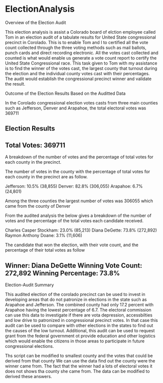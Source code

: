 # ElectionAnalysis

Overview of the Election Audit

This election analysis is assist a Colorado board of elction employee called Tom in an election audit of a tabulate results for United State congressional precinct in Corolado. This is to enable Tom and I to certified all the vote count collected through the three voting methods such as mail ballots, punch cards and direct recording electronic. All the votes cast collected and counted is what would enable us generate a vote count report to certify the United State Congressional race. This task given to Tom with my assistance is to find the winner of the votes cast, the largest county that turnout during the election and the individual county votes cast with their percentages. The audit would establish the congressional precinct winner and validate the result. 

Outcome of the Election Results Based on the Auditted Data

In the Corolado congressional election votes casts from three main counties such as Jefferson, Denver and Arapahoe, the total electoral votes was 369711

Election Results
-------------------------
Total Votes: 369711
-------------------------

A breakdown of the number of votes and the percentage of total votes for each county in the precinct.

The number of votes in the county with the percentage of total votes for each county in the precinct are as follow.

Jefferson: 10.5% (38,855)
Denver: 82.8% (306,055)
Arapahoe: 6.7% (24,801)

Among the three counties the largest number of votes was 306055 which came from the county of Denver

From the audited analysis the below gives a breakdown of the number of votes and the percentage of the total votes each candidate received.

Charles Casper Stockham: 23.0% (85,213)
Diana DeGette: 73.8% (272,892)
Raymon Anthony Doane: 3.1% (11,606)

The candidate that won the election, with their vote count, and the percentage of their total votes as follow

Winner: Diana DeGette
Winning Vote Count: 272,892
Winning Percentage: 73.8%
-------------------------
 
Election-Audit Summary

This audited election of the corolado precinct can be used to invest in developing areas that do not patronize in elections in the state such as Arapahoe and Jefferson. The combined county had only 17.2 percent with Arapahoe having the lowest percentage of 6.7. The electoral commission can use this data to investigate if there are vota depression, accessbilties and low drive to patronized in congressional precinct votes. In that case this audit can be used to compare with other elections in the states to find out the causes of the low turnout.
Additional, this audit can be used to request grant from the federal government ot provide education and other logistics which would enable the citizens in those areas to participate in future congressional elections.

Ths script can be modified to smallest county and the votes that could be derived from that county
We can use the data find out the county were the winner came from. The fact that the winner had a lots of electoral votes it does not shows tha county she came from. The data can be modified to derived these answers.





